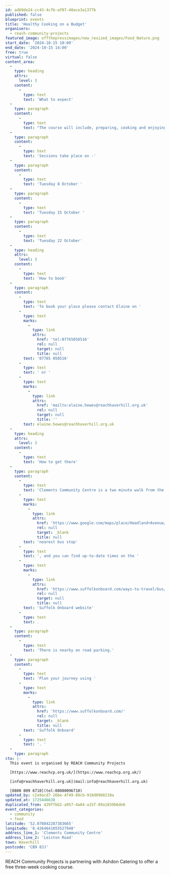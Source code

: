 ```yaml
---
id: ad69de24-cc43-4cfb-af07-40ace3a1377b
published: false
blueprint: events
title: 'Healthy Cooking on a Budget'
organisers:
  - reach-community-projects
featured_image: offthepressimages/new_resized_images/Food_Nature.png
start_date: '2024-10-15 10:00'
end_date: '2024-10-15 14:00'
free: true
virtual: false
content_area:
  -
    type: heading
    attrs:
      level: 3
    content:
      -
        type: text
        text: 'What to expect'
  -
    type: paragraph
    content:
      -
        type: text
        text: "The course will include, preparing, cooking and enjoying healthy dishes and will be full of top tips to cook great dishes on a budget! You'll receive a free with supermarket voucher and recipe book.  "
  -
    type: paragraph
    content:
      -
        type: text
        text: 'Sessions take place on -'
  -
    type: paragraph
    content:
      -
        type: text
        text: 'Tuesday 8 October '
  -
    type: paragraph
    content:
      -
        type: text
        text: 'Tuesday 15 October '
  -
    type: paragraph
    content:
      -
        type: text
        text: 'Tuesday 22 October'
  -
    type: heading
    attrs:
      level: 3
    content:
      -
        type: text
        text: 'How to book'
  -
    type: paragraph
    content:
      -
        type: text
        text: 'To book your place please contact Elaine on '
      -
        type: text
        marks:
          -
            type: link
            attrs:
              href: 'tel:07765058516'
              rel: null
              target: null
              title: null
        text: '07765 058516'
      -
        type: text
        text: ' or '
      -
        type: text
        marks:
          -
            type: link
            attrs:
              href: 'mailto:elaine.hewes@reachhaverhill.org.uk'
              rel: null
              target: null
              title: ''
        text: elaine.hewes@reachhaverhill.org.uk
  -
    type: heading
    attrs:
      level: 3
    content:
      -
        type: text
        text: 'How to get there'
  -
    type: paragraph
    content:
      -
        type: text
        text: 'Clements Community Centre is a two minute walk from the '
      -
        type: text
        marks:
          -
            type: link
            attrs:
              href: 'https://www.google.com/maps/place/Headland+Avenue/@52.0789303,0.4230322,17z/data=!4m23!1m16!4m15!1m6!1m2!1s0x47d85e5bfc10d571:0x1fb26d6fe63a815b!2sClements+Community+Centre,+Leiston+Rd,+Haverhill+CB9+8JJ!2m2!1d0.4264703!2d52.0786725!1m6!1m2!1s0x47d85e5c7636df1b:0x3eba74198ef4cc62!2sHeadland+Avenue,+Haverhill+CB9+8LZ!2m2!1d0.424744!2d52.079128!3e2!3m5!1s0x47d85e5c7636df1b:0x3eba74198ef4cc62!8m2!3d52.079128!4d0.424744!16s%2Fg%2F1z44r_s3v?entry=ttu&g_ep=EgoyMDI0MDgyOC4wIKXMDSoASAFQAw%3D%3D'
              rel: null
              target: _blank
              title: null
        text: 'nearest bus stop'
      -
        type: text
        text: ', and you can find up-to-date times on the '
      -
        type: text
        marks:
          -
            type: link
            attrs:
              href: 'https://www.suffolkonboard.com/ways-to-travel/bus/bus-timetable-updates/'
              rel: null
              target: null
              title: null
        text: 'Suffolk Onboard website'
      -
        type: text
        text: .
  -
    type: paragraph
    content:
      -
        type: text
        text: 'There is nearby on road parking.'
  -
    type: paragraph
    content:
      -
        type: text
        text: 'Plan your journey using '
      -
        type: text
        marks:
          -
            type: link
            attrs:
              href: 'https://www.suffolkonboard.com/'
              rel: null
              target: _blank
              title: null
        text: 'Suffolk Onboard'
      -
        type: text
        text: '. '
  -
    type: paragraph
cta: |-
  This event is organised by REACH Community Projects

  [https://www.reachcp.org.uk/](https://www.reachcp.org.uk/) 

  [info@reachhaverhill.org.uk](mail:info@reachhaverhill.org.uk)

  [0800 009 6710](tel:08000096710)
updated_by: c2a9acd7-26be-4f49-89cb-918d0960210a
updated_at: 1725446638
duplicated_from: 429ffbb2-a957-4a84-a15f-89a1839b6de6
event_categories:
  - community
  - food
latitude: '52.078842287383665'
longitude: '0.4264641055527948'
address_line_1: 'Clements Community Centre'
address_line_2: 'Leiston Road'
town: Haverhill
postcode: 'CB9 8JJ'
---
```

REACH Community Projects is partnering with Ashdon Catering to offer a free three-week cooking course.